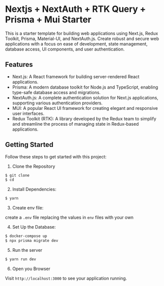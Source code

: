 # Nextjs + NextAuth + RTK Query + Prisma + Mui Starter

This is a starter template for building web applications using Next.js, Redux Toolkit, Prisma, Material-UI, and NextAuth.js. Create robust and secure web applications with a focus on ease of development, state management, database access, UI components, and user authentication.

## Features

- Next.js: A React framework for building server-rendered React applications.
- Prisma: A modern database toolkit for Node.js and TypeScript, enabling type-safe database access and migrations.
- NextAuth.js: A complete authentication solution for Next.js applications, supporting various authentication providers.
- MUI: A popular React UI framework for creating elegant and responsive user interfaces.
- Redux Toolkit (RTK): A library developed by the Redux team to simplify and streamline the process of managing state in Redux-based applications.

## Getting Started

Follow these steps to get started with this project:

1. Clone the Repository

```bash
$ git clone
$ cd
```

2. Install Dependencies:

```bash
$ yarn
```

3. Create env file:

create a `.env` file replacing the values in `env` files with your own

4. Set Up the Database:

```bash
$ docker-compose up
$ npx prisma migrate dev

```

5. Run the server

```bash
$ yarn run dev
```

6. Open you Browser

Visit `http://localhost:3000` to see your application running.
